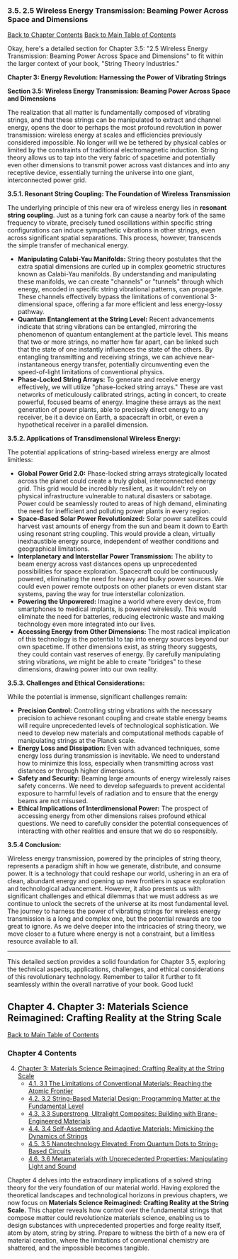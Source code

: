 ### 3.5. 2.5 Wireless Energy Transmission: Beaming Power Across Space and Dimensions

[Back to Chapter Contents](#chapter-3-contents)
[Back to Main Table of Contents](#table-of-contents)

Okay, here's a detailed section for Chapter 3.5: "2.5 Wireless Energy Transmission: Beaming Power Across Space and Dimensions" to fit within the larger context of your book, "String Theory Industries."

**Chapter 3: Energy Revolution: Harnessing the Power of Vibrating Strings**

**Section 3.5: Wireless Energy Transmission: Beaming Power Across Space and Dimensions**

The realization that all matter is fundamentally composed of vibrating strings, and that these strings can be manipulated to extract and channel energy, opens the door to perhaps the most profound revolution in power transmission: wireless energy at scales and efficiencies previously considered impossible. No longer will we be tethered by physical cables or limited by the constraints of traditional electromagnetic induction. String theory allows us to tap into the very fabric of spacetime and potentially even other dimensions to transmit power across vast distances and into any receptive device, essentially turning the universe into one giant, interconnected power grid.

**3.5.1. Resonant String Coupling: The Foundation of Wireless Transmission**

The underlying principle of this new era of wireless energy lies in **resonant string coupling**. Just as a tuning fork can cause a nearby fork of the same frequency to vibrate, precisely tuned oscillations within specific string configurations can induce sympathetic vibrations in other strings, even across significant spatial separations. This process, however, transcends the simple transfer of mechanical energy.

*   **Manipulating Calabi-Yau Manifolds:**  String theory postulates that the extra spatial dimensions are curled up in complex geometric structures known as Calabi-Yau manifolds. By understanding and manipulating these manifolds, we can create "channels" or "tunnels" through which energy, encoded in specific string vibrational patterns, can propagate. These channels effectively bypass the limitations of conventional 3-dimensional space, offering a far more efficient and less energy-lossy pathway.
*   **Quantum Entanglement at the String Level:**  Recent advancements indicate that string vibrations can be entangled, mirroring the phenomenon of quantum entanglement at the particle level. This means that two or more strings, no matter how far apart, can be linked such that the state of one instantly influences the state of the others. By entangling transmitting and receiving strings, we can achieve near-instantaneous energy transfer, potentially circumventing even the speed-of-light limitations of conventional physics.
*   **Phase-Locked String Arrays:**  To generate and receive energy effectively, we will utilize "phase-locked string arrays." These are vast networks of meticulously calibrated strings, acting in concert, to create powerful, focused beams of energy. Imagine these arrays as the next generation of power plants, able to precisely direct energy to any receiver, be it a device on Earth, a spacecraft in orbit, or even a hypothetical receiver in a parallel dimension.

**3.5.2. Applications of Transdimensional Wireless Energy:**

The potential applications of string-based wireless energy are almost limitless:

*   **Global Power Grid 2.0:**  Phase-locked string arrays strategically located across the planet could create a truly global, interconnected energy grid. This grid would be incredibly resilient, as it wouldn't rely on physical infrastructure vulnerable to natural disasters or sabotage. Power could be seamlessly routed to areas of high demand, eliminating the need for inefficient and polluting power plants in every region.
*   **Space-Based Solar Power Revolutionized:**  Solar power satellites could harvest vast amounts of energy from the sun and beam it down to Earth using resonant string coupling. This would provide a clean, virtually inexhaustible energy source, independent of weather conditions and geographical limitations.
*   **Interplanetary and Interstellar Power Transmission:**  The ability to beam energy across vast distances opens up unprecedented possibilities for space exploration. Spacecraft could be continuously powered, eliminating the need for heavy and bulky power sources. We could even power remote outposts on other planets or even distant star systems, paving the way for true interstellar colonization.
*   **Powering the Unpowered:**  Imagine a world where every device, from smartphones to medical implants, is powered wirelessly. This would eliminate the need for batteries, reducing electronic waste and making technology even more integrated into our lives.
*   **Accessing Energy from Other Dimensions:**  The most radical implication of this technology is the potential to tap into energy sources beyond our own spacetime. If other dimensions exist, as string theory suggests, they could contain vast reserves of energy. By carefully manipulating string vibrations, we might be able to create "bridges" to these dimensions, drawing power into our own reality.

**3.5.3. Challenges and Ethical Considerations:**

While the potential is immense, significant challenges remain:

*   **Precision Control:**  Controlling string vibrations with the necessary precision to achieve resonant coupling and create stable energy beams will require unprecedented levels of technological sophistication. We need to develop new materials and computational methods capable of manipulating strings at the Planck scale.
*   **Energy Loss and Dissipation:**  Even with advanced techniques, some energy loss during transmission is inevitable. We need to understand how to minimize this loss, especially when transmitting across vast distances or through higher dimensions.
*   **Safety and Security:**  Beaming large amounts of energy wirelessly raises safety concerns. We need to develop safeguards to prevent accidental exposure to harmful levels of radiation and to ensure that the energy beams are not misused.
*   **Ethical Implications of Interdimensional Power:**  The prospect of accessing energy from other dimensions raises profound ethical questions. We need to carefully consider the potential consequences of interacting with other realities and ensure that we do so responsibly.

**3.5.4 Conclusion:**

Wireless energy transmission, powered by the principles of string theory, represents a paradigm shift in how we generate, distribute, and consume power. It is a technology that could reshape our world, ushering in an era of clean, abundant energy and opening up new frontiers in space exploration and technological advancement. However, it also presents us with significant challenges and ethical dilemmas that we must address as we continue to unlock the secrets of the universe at its most fundamental level. The journey to harness the power of vibrating strings for wireless energy transmission is a long and complex one, but the potential rewards are too great to ignore. As we delve deeper into the intricacies of string theory, we move closer to a future where energy is not a constraint, but a limitless resource available to all.
***

This detailed section provides a solid foundation for Chapter 3.5, exploring the technical aspects, applications, challenges, and ethical considerations of this revolutionary technology. Remember to tailor it further to fit seamlessly within the overall narrative of your book. Good luck!


<a id='chapter-4'></a>

## Chapter 4. Chapter 3: Materials Science Reimagined: Crafting Reality at the String Scale

<a id='chapter-4-contents'></a>

[Back to Main Table of Contents](#table-of-contents)

### Chapter 4 Contents

4. [Chapter 3: Materials Science Reimagined: Crafting Reality at the String Scale](#chapter-4)
    * [4.1. 3.1 The Limitations of Conventional Materials: Reaching the Atomic Frontier](#chapter-4-1)
    * [4.2. 3.2 String-Based Material Design: Programming Matter at the Fundamental Level](#chapter-4-2)
    * [4.3. 3.3 Superstrong, Ultralight Composites: Building with Brane-Engineered Materials](#chapter-4-3)
    * [4.4. 3.4 Self-Assembling and Adaptive Materials: Mimicking the Dynamics of Strings](#chapter-4-4)
    * [4.5. 3.5 Nanotechnology Elevated: From Quantum Dots to String-Based Circuits](#chapter-4-5)
    * [4.6. 3.6 Metamaterials with Unprecedented Properties: Manipulating Light and Sound](#chapter-4-6)

Chapter 4 delves into the extraordinary implications of a solved string theory for the very foundation of our material world. Having explored the theoretical landscapes and technological horizons in previous chapters, we now focus on **Materials Science Reimagined: Crafting Reality at the String Scale.**  This chapter reveals how control over the fundamental strings that compose matter could revolutionize materials science, enabling us to design substances with unprecedented properties and forge reality itself, atom by atom, string by string. Prepare to witness the birth of a new era of material creation, where the limitations of conventional chemistry are shattered, and the impossible becomes tangible.


<a id='chapter-4-1'></a>

